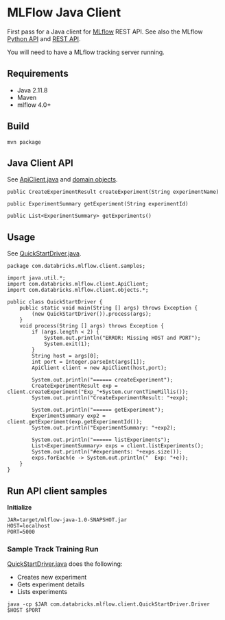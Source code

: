 # MLFlow Java Client

First pass for a Java client for [MLflow](https://mlflow.org) REST API.
See also the MLflow [Python API](https://mlflow.org/docs/latest/python_api/index.html)
and [REST API](https://mlflow.org/docs/latest/rest_api.html).

You will need to have a MLflow tracking server running.

## Requirements

* Java 2.11.8
* Maven
* mlflow 4.0+

## Build
```
mvn package
```

## Java Client API

See [ApiClient.java](src/main/java/com/databricks/mlflow/client/ApiClient.java) 
and [domain objects](src/main/java/com/databricks/mlflow/client/objects).

```
public CreateExperimentResult createExperiment(String experimentName) 

public ExperimentSummary getExperiment(String experimentId) 

public List<ExperimentSummary> getExperiments() 
```

## Usage

See [QuickStartDriver.java](src/main/java/com/databricks/mlflow/client/samples/QuickStartDriver.java).

```
package com.databricks.mlflow.client.samples;

import java.util.*;
import com.databricks.mlflow.client.ApiClient;
import com.databricks.mlflow.client.objects.*;

public class QuickStartDriver {
    public static void main(String [] args) throws Exception {
        (new QuickStartDriver()).process(args);
    }
    void process(String [] args) throws Exception {
        if (args.length < 2) {
            System.out.println("ERROR: Missing HOST and PORT");
            System.exit(1);
        }
        String host = args[0];
        int port = Integer.parseInt(args[1]);
        ApiClient client = new ApiClient(host,port);

        System.out.println("====== createExperiment");
        CreateExperimentResult exp = client.createExperiment("Exp_"+System.currentTimeMillis());
        System.out.println("CreateExperimentResult: "+exp);

        System.out.println("====== getExperiment");
        ExperimentSummary exp2 = client.getExperiment(exp.getExperimentId());
        System.out.println("ExperimentSummary: "+exp2);

        System.out.println("====== listExperiments");
        List<ExperimentSummary> exps = client.listExperiments();
        System.out.println("#experiments: "+exps.size());
        exps.forEach(e -> System.out.println("  Exp: "+e));
    }
}
```

## Run API client samples

**Initialize**
```
JAR=target/mlflow-java-1.0-SNAPSHOT.jar
HOST=localhost
PORT=5000
```

### Sample Track Training Run

[QuickStartDriver.java](src/main/java/com/databricks/mlflow/client/samples/QuickStartDriver.java) does the following:
* Creates new experiment
* Gets experiment details
* Lists experiments

```
java -cp $JAR com.databricks.mlflow.client.QuickStartDriver.Driver $HOST $PORT
```

